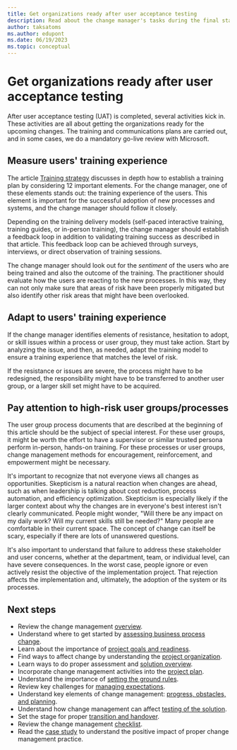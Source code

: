 ```yaml
---
title: Get organizations ready after user acceptance testing
description: Read about the change manager's tasks during the final stages of the Dynamics 365 implementation project. Learn how to get organizations ready to use the solution.
author: taksatoms
ms.author: edupont
ms.date: 06/19/2023
ms.topic: conceptual
---
```


# Get organizations ready after user acceptance testing

After user acceptance testing (UAT) is completed, several activities kick in. These activities are all about getting the organizations ready for the upcoming changes. The training and communications plans are carried out, and in some cases, we do a mandatory go-live review with Microsoft.

## Measure users' training experience

The article [Training strategy](training-strategy.md) discusses in depth how to establish a training plan by considering 12 important elements. For the change manager, one of these elements stands out: the training experience of the users. This element is important for the successful adoption of new processes and systems, and the change manager should follow it closely.

Depending on the training delivery models (self-paced interactive training, training guides, or in-person training), the change manager should establish a feedback loop in addition to validating training success as described in that article. This feedback loop can be achieved through surveys, interviews, or direct observation of training sessions.

The change manager should look out for the *sentiment* of the users who are being trained and also the outcome of the training. The practitioner should evaluate how the users are reacting to the new processes. In this way, they can not only make sure that areas of risk have been properly mitigated but also identify other risk areas that might have been overlooked.

## Adapt to users' training experience

If the change manager identifies elements of resistance, hesitation to adopt, or skill issues within a process or user group, they must take action. Start by analyzing the issue, and then, as needed, adapt the training model to ensure a training experience that matches the level of risk.

If the resistance or issues are severe, the process might have to be redesigned, the responsibility might have to be transferred to another user group, or a larger skill set might have to be acquired.

## Pay attention to high-risk user groups/processes

The user group process documents that are described at the beginning of this article should be the subject of special interest. For these user groups, it might be worth the effort to have a supervisor or similar trusted persona perform in-person, hands-on training. For these processes or user groups, change management methods for encouragement, reinforcement, and empowerment might be necessary.

It's important to recognize that not everyone views all changes as opportunities. Skepticism is a natural reaction when changes are ahead, such as when leadership is talking about cost reduction, process automation, and efficiency optimization. Skepticism is especially likely if the larger context about why the changes are in everyone's best interest isn't clearly communicated. People might wonder, "Will there be any impact on my daily work? Will my current skills still be needed?" Many people are comfortable in their current space. The concept of change can itself be scary, especially if there are lots of unanswered questions.

It's also important to understand that failure to address these stakeholder and user concerns, whether at the department, team, or individual level, can have severe consequences. In the worst case, people ignore or even actively resist the objective of the implementation project. That rejection affects the implementation and, ultimately, the adoption of the system or its processes.

## Next steps

- Review the change management [overview](change-management.md).
- Understand where to get started by [assessing business process change](change-management-assessing-business-process-change.md).
- Learn about the importance of [project goals and readiness](change-management-project-goals-readiness.md).
- Find ways to affect change by understanding the [project organization](change-management-project-organization.md).
- Learn ways to do proper assessment and [solution overview](change-management-solution-overiew.md).
- Incorporate change management activities into the [project plan](change-management-project-plan.md).
- Understand the importance of [setting the ground rules](change-management-set-ground-rules.md).
- Review key challenges for [managing expectations](change-management-manage-expectations.md).
- Understand key elements of change management: [progress, obstacles, and planning](change-management-progress-obstacles-planning.md).
- Understand how change management can affect [testing of the solution](change-management-test-solution.md).
- Set the stage for proper [transition and handover](change-management-transition-handover.md).
- Review the change management [checklist](change-management-checklist.md).
- Read the [case study](change-management-case-study.md) to understand the positive impact of proper change management practice.
